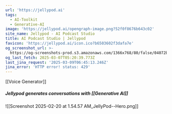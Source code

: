 ```yaml
---
url: 'https://jellypod.ai'
tags:
  - AI-Toolkit
  - Generative-AI
image: 'https://jellypod.ai/opengraph-image.png?52f0f8676b643c02'
site_name: Jellypod - AI Podcast Studio
title: AI Podcast Studio | Jellypod
favicon: 'https://jellypod.ai/icon.ico?b6503602f3dafa7e'
og_screenshot_url: >-
  https://og-screenshots-prod.s3.amazonaws.com/1366x768/80/false/04072b5df831fdeb428ff54c4336ffb9be9cfd62423d8a9fa16ac79fbd9e3f65.jpeg
og_last_fetch: 2025-03-07T05:20:39.773Z
last_jina_request: '2025-03-09T06:45:13.246Z'
jina_error: 'HTTP error! status: 429'
---
```

[[Voice Generator]]

##### Jellypod generates conversations with [[Generative AI]]
![[Screenshot 2025-02-20 at 1.54.57 AM_JellyPod--Hero.png]]
